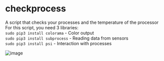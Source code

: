 # checkprocess
A script that checks your processes and the temperature of the processor  
For this script, you need 3 libraries:  
`sudo pip3 install colorama` - Color output   
`sudo pip3 install subprocess` - Reading data from sensors  
`sudo pip3 install psi` - Interaction with processes    
    
    
![image](https://user-images.githubusercontent.com/40400854/129477041-c6ffcb55-85bc-424e-b0c0-298e54e5ebb5.png)

